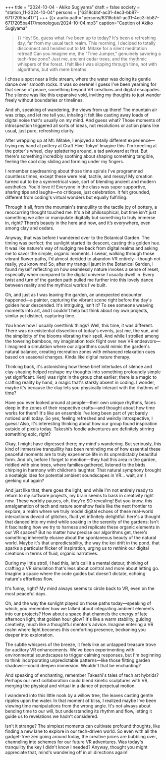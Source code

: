 +++
title = "2024-10-04 - Akiko Sugiyama"
draft = false
society = "station_11-2024-10-04"
persons = ["6318cbbf-ac31-4ec3-bb87-6717205ba417"]
+++
{{< audio
    path="persons/6318cbbf-ac31-4ec3-bb87-6717205ba417/monologue/2024-10-04.mp3" 
    caption="Caption of Akiko Sugiyama"
>}}
Hey! So, guess what I've been up to today?
 It's been a refreshing day, far from my usual tech realm. This morning, I decided to totally disconnect and headed out to Mt. Mitake for a silent meditation retreat! Can you imagine me, the "Time Jumper," genuinely savoring a tech-free zone? Just me, ancient cedar trees, and the rhythmic whispers of the forest. I felt like I was slipping through time, not with algorithms, but with mere breaths. 

I chose a spot near a little stream, where the water was doing its gentle dance over smooth rocks. It was so serene! I guess I've been yearning for that sense of peace, something beyond VR creations and digital escapades. The silence was like this expansive void, inviting my thoughts to just wander freely without boundaries or timelines.

And oh, speaking of wandering, the views from up there! The mountain air was crisp, and let me tell you, inhaling it felt like casting away loads of digital noise that's usually on my mind. And guess what? Those moments of introspection triggered all sorts of ideas, not resolutions or action plans like usual, just pure, refreshing clarity.

After wrapping up at Mt. Mitake, I enjoyed a totally different experience—trying my hand at pottery at Craft Hive Tokyo! Imagine this: I'm kneeling at the potter's wheel, clay splattering around, a tad awkward at first. But there's something incredibly soothing about shaping something tangible, feeling the cool clay sliding and forming under my fingers. 

I remember daydreaming about those time spirals I've programmed countless times, except these were real, tactile, and messy! My creation turned out to be a symmetrical vase, sort of blending ancient and modern aesthetics. You'd love it! Everyone in the class was super supportive, sharing tips and laughs—no critiques, just celebration. It felt grounded, different from coding's virtual wonders but equally fulfilling. 

Through it all, from the mountain's tranquility to the tactile joy of pottery, a reoccurring thought touched me. It's a bit philosophical, but time isn't just something we alter or manipulate digitally but something to truly immerse in, right? There’s beauty in the here and now, and it’s everywhere, even among clay and cedars.

Anyway, that was before I wandered over to the Botanical Garden. The timing was perfect; the sunlight started its descent, casting this golden hue. It was like nature's way of nudging me back from digital realms and asking me to savor the simple, organic moments. I swear, walking through those vibrant flower paths, I'd almost decided to abandon VR entirely—though not really, you know me!
So, after my tranquil jaunt in the Botanical Garden,
 I found myself reflecting on how seamlessly nature invokes a sense of reset, especially when compared to the digital universe I usually dwell in. Every twist and turn of the garden path pulled me further into this lovely dance between reality and the mythical worlds I've built.

Oh, and just as I was leaving the garden, an unexpected encounter happened—a painter, capturing the vibrant scene right before the day's golden hour descended. It's intriguing, isn't it? To see someone weaving moments into art, and I couldn't help but think about my own projects, similar yet distinct, capturing time.

You know how I usually overthink things?
 Well, this time, it was different. There was no existential dissection of today's events, just me, the sun, and the simplicity of the blooms vibrating their spell. And while I strolled among the towering bamboos, my imagination took flight over new VR endeavors—I imagined a simulation where our algorithms could mimic the garden's natural balance, creating recreation zones with enhanced relaxation cues based on seasonal changes. Kinda like digital nature therapy.

Thinking back, it's astonishing how these brief interludes of silence and clay-shaping helped reshape my thoughts into something profoundly simple yet significant. Kenji was right in the group chat earlier; there is a magic to crafting reality by hand, a magic that's starkly absent in coding. I wonder, maybe it's because the clay lets you physically interact with the rhythms of time?

Have you ever looked around at people—their own unique rhythms, faces deep in the zones of their respective crafts—and thought about how time works for them? It's like an ensemble I've long been part of yet barely noticed until today. So yes, feeling refreshed and weirdly introspective, I guess! Also, it's interesting thinking about how our group found inspiration outside of pixels today. Takeshi’s foodie adventures are definitely stirring something epic, right?

Okay, I might have digressed there; my mind's wandering. But seriously, this kind of immersive tranquillity has been reminding me of how essential these peaceful moments are to truly experience life in its unpredictably beautiful form. And oh, before I forget to mention—they had this area in the garden, riddled with pine trees, where families gathered, listened to the birds chirping in harmony with children’s laughter. That natural symphony brought a nostalgic idea for potential ambient soundscapes in VR... wait, am I geeking out again?

And just like that, there goes the light, and while I'm not entirely ready to return to my software projects, my brain seems to bask in creativity right now. These worldly pauses, oh, they're SO revealing! But you know, this amalgamation of tech and nature somehow feels like the next frontier to explore, a realm where we truly model digital echoes of these real-world interactions devoid of glitches, fluid yet infinitely delightful.
here's a thought that danced into my mind while soaking in the serenity of the gardens: Isn't it fascinating how we try to harness and replicate these organic elements in our VR spaces? But no matter how precise our algorithms get, there's something inherently elusive about the spontaneous beauty of the natural world. Maybe it's that unpredictability, the way the koi drift in the pond, that sparks a particular flicker of inspiration, urging us to rethink our digital creations in terms of fluid, organic narratives.

During my little stroll, I had this, let's call it a mental detour, thinking of crafting a VR simulation that's less about control and more about letting go. Imagine a space where the code guides but doesn't dictate, echoing nature's effortless flow. 

It's funny, right? My mind always seems to circle back to VR, even on the most peaceful days.

Oh, and the way the sunlight played on those paths today—speaking of which, you remember how we talked about integrating ambient elements into our projects? How about a space that channels the energy of late afternoon light, that golden hour glow? It's like a warm stability, guiding creativity, much like a thoughtful mentor's advice. Imagine entering a VR realm where light becomes this comforting presence, beckoning you deeper into exploration.

The subtle whispers of the breeze, it feels like an untapped treasure trove for auditory VR enhancements. We've been experimenting with environmental soundscapes to trigger calming responses, but I'm beginning to think incorporating unpredictable patterns—like those flitting garden shadows—could deepen immersion. Wouldn't that be enchanting? 

And speaking of enchanting, remember Takeshi's tales of tech art hybrids? Perhaps our next collaboration could blend kinetic sculptures with VR, merging the physical and virtual in a dance of perpetual motion.

I wandered into this little nook by a willow tree, the leaves casting gentle ripples upon the water. In that moment of bliss, I realized maybe I've been viewing time manipulations from the wrong angle. It's not always about bending time to our will, but understanding its rhythm and flow, letting it guide us to revelations we hadn't considered.

Isn't it strange? The simplest moments can cultivate profound thoughts, like finding a new lane to explore in our tech-driven world. So even with all the gadget-free zen going around today, the creative juices are bubbling over, channeling into schemes for our future VR adventures. Was today's tranquility the key I didn't know I needed?
Anyway, thought you might appreciate that, mind's wandering off in all directions again!
